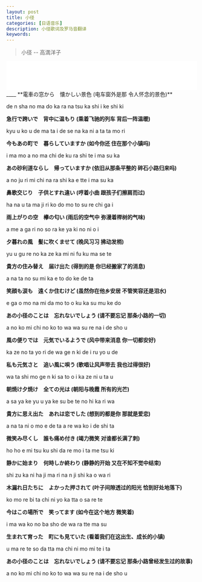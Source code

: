```yaml
---
layout: post
title: 小径
categories: [日语音乐]
description: 小径歌词及罗马音翻译
keywords: 
---
```


> 小径 -- 高満洋子

<iframe border="1" frameborder="0" height="77" marginheight="0" marginwidth="0" src="//music.163.com/outchain/player?type=2&amp;id=662394&amp;auto=0&amp;height=66" width="100%">
</iframe>
____
**電車の窓から　懐かしい景色 (电车窗外是那 令人怀念的景色)**

de n sha no ma do ka ra na tsu ka shi i ke shi ki

**急行で跨いで　背中に温もり (乘着飞驰的列车 背后一阵温暖)**

kyu u ko u de ma ta i de se na ka ni a ta ta mo ri

**今もあの町で　暮らしていますか (如今你还 住在那个小镇吗)**

i ma mo a no ma chi de ku ra shi te i ma su ka

**あの砂利道ならし　帰っていますか (依旧从那条平整的 碎石小路归来吗)**

a no ju ri mi chi na ra shi ka e tte i ma su ka

**鼻歌交じり　子供とすれ違い (哼着小曲 跟孩子们擦肩而过)**

ha na u ta ma ji ri ko do mo to su re chi ga i

**雨上がりの空　欅の匂い (雨后的空气中 弥漫着榉树的气味)**

a me a ga ri no so ra ke ya ki no ni o i

**夕暮れの風　髪に吹くませて (晚风习习 拂动发梢)**

yu u gu re no ka ze ka mi ni fu ku ma se te

**貴方の住み替え　届け出た (得到的是 你已经搬家了的消息)**

a na ta no su mi ka e to do ke de ta

**笑顔も涙も　遠くか住むけど (虽然你在他乡安居 不管笑容还是泪水)**

e ga o mo na mi da mo to o ku ka su mu ke do

**あの小径のことは　忘れないでしょう (请不要忘记 那条小路的一切)**

a no ko mi chi no ko to wa wa su re na i de sho u



**風の便りでは　元気でいるようで (风中带来消息 你一切都安好)**

ka ze no ta yo ri de wa ge n ki de i ru yo u de

**私も元気さと　追い風に唄う (歌唱让风声带去 我也过得很好)**

wa ta shi mo ge n ki sa to o i ka ze ni u ta u

**朝焼け夕焼け　全ての光は (朝阳与晚霞 所有的光芒)**

a sa ya ke yu u ya ke su be te no hi ka ri wa

**貴方に思え出た　あれは恋でした (想到的都是你 那就是爱恋)**

a na ta ni o mo e de ta a re wa ko i de shi ta

**微笑み尽くし　誰も痛め付き (竭力微笑 对谁都长满了刺)**

ho ho e mi tsu ku shi da re mo i ta me tsu ki

**静かに始まり　何時しか終わり (静静的开始 又在不知不觉中结束)**

shi zu ka ni ha ji ma ri na n ji shi ka o wa ri

**木漏れ日たちに　よかった押されて (叶子间隙透过的阳光 恰到好处地落下)**

ko mo re bi ta chi ni yo ka tta o sa re te

**今はこの場所で　笑ってます (如今在这个地方 微笑着)**

i ma wa ko no ba sho de wa ra tte ma su

**生まれて育った　町にも見ていた (看着我们在这出生、成长的小镇)**

u ma re te so da tta ma chi ni mo mi te i ta

**あの小径のことは　忘れないでしょう (请不要忘记 那条小路曾经发生过的故事)**

a no ko mi chi no ko to wa wa su re na i de sho u